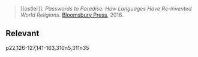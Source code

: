 > [[ostler]]. *Passwords to Paradise: How Languages Have Re-invented World Religions*. [Bloomsbury Press](bloomsbury-press.md), 2016.

## Relevant
p22,126-127,141-163,310n5,311n35